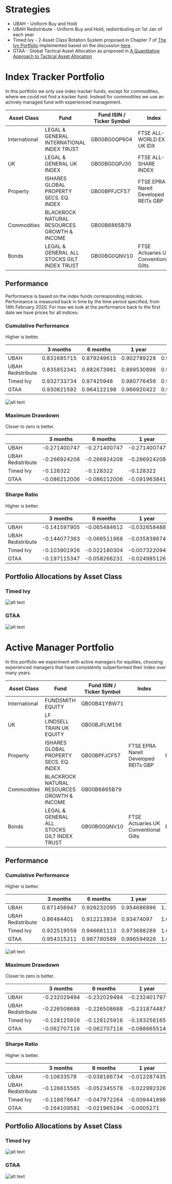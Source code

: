 # Strategies

* UBAH - Uniform Buy and Hold
* UBAH Redistribute - Uniform Buy and Hold, redistributing on 1st Jan of each year
* Timed Ivy - 2 Asset Class Rotation System proposed in Chapter 7 of [The Ivy Portfolio](https://books.google.co.uk/books/about/The_Ivy_Portfolio.html?id=DP_YREBTXREC&redir_esc=y) implemented based on the discussion [here](https://www.stopsaving.com/how-harvard-and-yale-invest/).
* GTAA - Global Tactical Asset Allocation as proposed in [A Quantitative Approach to Tactical Asset Allocation
](https://poseidon01.ssrn.com/delivery.php?ID=276073029008000083007122114088076120022037040029059051090103083007005091075067077077038055005012119033032068009088005064103126055081044083067125127028086097081026060017015031091105004107003127021113004123018086102115092104024121115127064064118029074&EXT=pdf)

# Index Tracker Portfolio

In this portfolio we only use index tracker funds, except for commodities, where we could not find a tracker fund. Instead
for commodities we use an actively managed fund with experienced management.

| Asset Class   | Fund                                        | Fund ISIN / Ticker Symbol | Index                                | Index ISIN    |
|---------------|---------------------------------------------|---------------------------|--------------------------------------|---------------|
| International | LEGAL & GENERAL INTERNATIONAL INDEX TRUST   | GB00BG0QP604              | FTSE ALL-WORLD EX UK IDX             | FTAWXUKSP:FSI |
| UK            | LEGAL & GENERAL UK INDEX                    | GB00BG0QPJ30              | FTSE ALL-SHARE INDEX                 | FTASXS:FSI    |
| Property      | ISHARES GLOBAL PROPERTY SECS. EQ. INDEX     | GB00BPFJCF57              | FTSE EPRA Nareit Developed REITs GBP | FTERGLS:FSI   |
| Commodities   | BLACKROCK NATURAL RESOURCES GROWTH & INCOME                | GB00B6865B79                      |             |       |
| Bonds         | LEGAL & GENERAL ALL STOCKS GILT INDEX TRUST | GB00BG0QNV10              | FTSE Actuaries UK Conventional Gilts | BG05:FSI      |

## Performance

Performance is based on the index funds corresponding indicies. Performance is measured back in time by the time period
specified, from 14th February 2020. For max we look at the performance back to the first date we have prices for
all indices.

### Cumulative Performance

Higher is better.

|                   | 3 months    | 6 months    | 1 year      | 3 years     | 5 years     | Max         |
|-------------------|-------------|-------------|-------------|-------------|-------------|-------------|
| UBAH              | 0.831685715 | 0.879249615 | 0.902789228 | 0.989523491 | 1.172302143 | 1.517318836 |
| UBAH Redistribute | 0.835852341 | 0.882673981 | 0.899530896 | 0.981648124 | 1.173650671 | 1.513607284 |
| Timed Ivy         | 0.932733734 | 0.97425948  | 0.980776456 | 0.913977893 | 1.056040218 | 1.504608514 |
| GTAA              | 0.930821592 | 0.964122198 | 0.966920422 | 0.935351524 | 1.095793166 | 1.336883967 |

![alt text](https://github.com/KieranLitschel/PortfolioBacktesting/blob/master/Historical%20Prices/Index%20Results/Returns.png "Return on Investment Graph")

### Maximum Drawdown

Closer to zero is better.

|                   | 3 months     | 6 months     | 1 year       | 3 years      | 5 years      | Max          |
|-------------------|--------------|--------------|--------------|--------------|--------------|--------------|
| UBAH              | -0.271400747 | -0.271400747 | -0.271400747 | -0.271400747 | -0.271400747 | -0.271400747 |
| UBAH Redistribute | -0.266924208 | -0.266924208 | -0.266924208 | -0.266924208 | -0.266924208 | -0.266924208 |
| Timed Ivy         | -0.128322    | -0.128322    | -0.128322    | -0.207942679 | -0.207942679 | -0.207942679 |
| GTAA              | -0.086212006 | -0.086212006 | -0.091963841 | -0.117373811 | -0.117373811 | -0.117373811 |

### Sharpe Ratio

Higher is better.

|                   | 3 months     | 6 months     | 1 year       | 3 years      | 5 years     | Max         |
|-------------------|--------------|--------------|--------------|--------------|-------------|-------------|
| UBAH              | -0.141597905 | -0.065484612 | -0.032658488 | 0.001789517  | 0.021000565 | 0.034769371 |
| UBAH Redistribute | -0.144077363 | -0.066511968 | -0.035838674 | 0.000118724  | 0.021456736 | 0.035161234 |
| Timed Ivy         | -0.103901926 | -0.022180304 | -0.007322094 | -0.015211285 | 0.009581282 | 0.033389342 |
| GTAA              | -0.197115347 | -0.058266231 | -0.024985126 | -0.019473909 | 0.018386105 | 0.03535207  |

## Portfolio Allocations by Asset Class

### Timed Ivy

![alt text](https://github.com/KieranLitschel/PortfolioBacktesting/blob/master/Historical%20Prices/Index%20Results/Timed%20Ivy%20Allocations.png "Portfolio allocation % in each asset class for Timed Ivy")

### GTAA

![alt text](https://github.com/KieranLitschel/PortfolioBacktesting/blob/master/Historical%20Prices/Index%20Results/GTAA%20Allocations.png "Portfolio allocation % in each asset class for GTAA")

# Active Manager Portfolio

In this portfolio we experiment with active managers for equities, choosing experienced managers that have consistently
outperformed their index over many years.

| Asset Class   | Fund                                        | Fund ISIN / Ticker Symbol | Index                                | Index ISIN    |
|---------------|---------------------------------------------|---------------------------|--------------------------------------|---------------|
| International | FUNDSMITH EQUITY   | GB00B41YBW71              |             |  |
| UK            | LF LINDSELL TRAIN UK EQUITY                    | GB00BJFLM156              |                  |    |
| Property      | ISHARES GLOBAL PROPERTY SECS. EQ. INDEX     | GB00BPFJCF57              | FTSE EPRA Nareit Developed REITs GBP | FTERGLS:FSI   |
| Commodities   | BLACKROCK NATURAL RESOURCES GROWTH & INCOME                | GB00B6865B79                      |             |       |
| Bonds         | LEGAL & GENERAL ALL STOCKS GILT INDEX TRUST | GB00BG0QNV10              | FTSE Actuaries UK Conventional Gilts | BG05:FSI      |

## Performance

### Cumulative Performance

Higher is better.

|                   | 3 months    | 6 months    | 1 year      | 3 years     | 5 years     | Max         |
|-------------------|-------------|-------------|-------------|-------------|-------------|-------------|
| UBAH              | 0.871456947 | 0.926232095 | 0.954686896 | 1.134772625 | 1.44213341  | 2.059814939 |
| UBAH Redistribute | 0.86484401  | 0.912213934 | 0.93474097  | 1.07738121  | 1.367615656 | 1.929072317 |
| Timed Ivy         | 0.922519559 | 0.946661113 | 0.973688289 | 1.033994233 | 1.270027215 | 1.776674753 |
| GTAA              | 0.954315211 | 0.987780589 | 0.996594926 | 1.024649403 | 1.244296971 | 1.666950113 |

![alt text](https://github.com/KieranLitschel/PortfolioBacktesting/blob/master/Historical%20Prices/Active%20Results/Returns.png "Return on Investment Graph")

### Maximum Drawdown

Closer to zero is better.

|                   | 3 months     | 6 months     | 1 year       | 3 years      | 5 years      | Max          |
|-------------------|--------------|--------------|--------------|--------------|--------------|--------------|
| UBAH              | -0.232029494 | -0.232029494 | -0.232401797 | -0.232401797 | -0.232401797 | -0.232401797 |
| UBAH Redistribute | -0.226508688 | -0.226508688 | -0.231874487 | -0.231874487 | -0.231874487 | -0.231874487 |
| Timed Ivy         | -0.128125916 | -0.128125916 | -0.163256165 | -0.163256165 | -0.163256165 | -0.163256165 |
| GTAA              | -0.062707116 | -0.062707116 | -0.088665514 | -0.088665514 | -0.088665514 | -0.088665514 |

### Sharpe Ratio

Higher is better.

|                   | 3 months     | 6 months     | 1 year       | 3 years     | 5 years     | Max         |
|-------------------|--------------|--------------|--------------|-------------|-------------|-------------|
| UBAH              | -0.10833578  | -0.038166734 | -0.012287435 | 0.025544338 | 0.043248064 | 0.057839582 |
| UBAH Redistribute | -0.126615565 | -0.052345578 | -0.022992326 | 0.017410811 | 0.039404527 | 0.055358916 |
| Timed Ivy         | -0.118678647 | -0.047972264 | -0.009441896 | 0.009661299 | 0.028810249 | 0.04374717  |
| GTAA              | -0.164109581 | -0.021965194 | -0.0005271   | 0.009554645 | 0.038104535 | 0.057893714 |

## Portfolio Allocations by Asset Class

### Timed Ivy

![alt text](https://github.com/KieranLitschel/PortfolioBacktesting/blob/master/Historical%20Prices/Active%20Results/Timed%20Ivy%20Allocations.png "Portfolio allocation % in each asset class for Timed Ivy")

### GTAA

![alt text](https://github.com/KieranLitschel/PortfolioBacktesting/blob/master/Historical%20Prices/Active%20Results/GTAA%20Allocations.png "Portfolio allocation % in each asset class for GTAA")